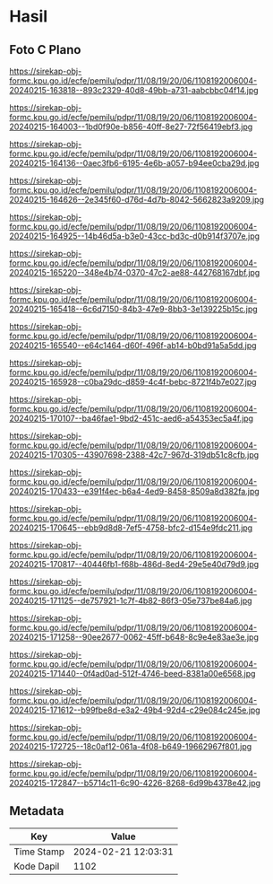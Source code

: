 # Hasil

## Foto C Plano

https://sirekap-obj-formc.kpu.go.id/ecfe/pemilu/pdpr/11/08/19/20/06/1108192006004-20240215-163818--893c2329-40d8-49bb-a731-aabcbbc04f14.jpg

https://sirekap-obj-formc.kpu.go.id/ecfe/pemilu/pdpr/11/08/19/20/06/1108192006004-20240215-164003--1bd0f90e-b856-40ff-8e27-72f56419ebf3.jpg

https://sirekap-obj-formc.kpu.go.id/ecfe/pemilu/pdpr/11/08/19/20/06/1108192006004-20240215-164136--0aec3fb6-6195-4e6b-a057-b94ee0cba29d.jpg

https://sirekap-obj-formc.kpu.go.id/ecfe/pemilu/pdpr/11/08/19/20/06/1108192006004-20240215-164626--2e345f60-d76d-4d7b-8042-5662823a9209.jpg

https://sirekap-obj-formc.kpu.go.id/ecfe/pemilu/pdpr/11/08/19/20/06/1108192006004-20240215-164925--14b46d5a-b3e0-43cc-bd3c-d0b914f3707e.jpg

https://sirekap-obj-formc.kpu.go.id/ecfe/pemilu/pdpr/11/08/19/20/06/1108192006004-20240215-165220--348e4b74-0370-47c2-ae88-442768167dbf.jpg

https://sirekap-obj-formc.kpu.go.id/ecfe/pemilu/pdpr/11/08/19/20/06/1108192006004-20240215-165418--6c6d7150-84b3-47e9-8bb3-3e139225b15c.jpg

https://sirekap-obj-formc.kpu.go.id/ecfe/pemilu/pdpr/11/08/19/20/06/1108192006004-20240215-165540--e64c1464-d60f-496f-ab14-b0bd91a5a5dd.jpg

https://sirekap-obj-formc.kpu.go.id/ecfe/pemilu/pdpr/11/08/19/20/06/1108192006004-20240215-165928--c0ba29dc-d859-4c4f-bebc-8721f4b7e027.jpg

https://sirekap-obj-formc.kpu.go.id/ecfe/pemilu/pdpr/11/08/19/20/06/1108192006004-20240215-170107--ba46fae1-9bd2-451c-aed6-a54353ec5a4f.jpg

https://sirekap-obj-formc.kpu.go.id/ecfe/pemilu/pdpr/11/08/19/20/06/1108192006004-20240215-170305--43907698-2388-42c7-967d-319db51c8cfb.jpg

https://sirekap-obj-formc.kpu.go.id/ecfe/pemilu/pdpr/11/08/19/20/06/1108192006004-20240215-170433--e391f4ec-b6a4-4ed9-8458-8509a8d382fa.jpg

https://sirekap-obj-formc.kpu.go.id/ecfe/pemilu/pdpr/11/08/19/20/06/1108192006004-20240215-170645--ebb9d8d8-7ef5-4758-bfc2-d154e9fdc211.jpg

https://sirekap-obj-formc.kpu.go.id/ecfe/pemilu/pdpr/11/08/19/20/06/1108192006004-20240215-170817--40446fb1-f68b-486d-8ed4-29e5e40d79d9.jpg

https://sirekap-obj-formc.kpu.go.id/ecfe/pemilu/pdpr/11/08/19/20/06/1108192006004-20240215-171125--de757921-1c7f-4b82-86f3-05e737be84a6.jpg

https://sirekap-obj-formc.kpu.go.id/ecfe/pemilu/pdpr/11/08/19/20/06/1108192006004-20240215-171258--90ee2677-0062-45ff-b648-8c9e4e83ae3e.jpg

https://sirekap-obj-formc.kpu.go.id/ecfe/pemilu/pdpr/11/08/19/20/06/1108192006004-20240215-171440--0f4ad0ad-512f-4746-beed-8381a00e6568.jpg

https://sirekap-obj-formc.kpu.go.id/ecfe/pemilu/pdpr/11/08/19/20/06/1108192006004-20240215-171612--b99fbe8d-e3a2-49b4-92d4-c29e084c245e.jpg

https://sirekap-obj-formc.kpu.go.id/ecfe/pemilu/pdpr/11/08/19/20/06/1108192006004-20240215-172725--18c0af12-061a-4f08-b649-19662967f801.jpg

https://sirekap-obj-formc.kpu.go.id/ecfe/pemilu/pdpr/11/08/19/20/06/1108192006004-20240215-172847--b5714c11-6c90-4226-8268-6d99b4378e42.jpg


## Metadata

| Key        | Value               |
| ---------- | ------------------- |
| Time Stamp | 2024-02-21 12:03:31 |
| Kode Dapil | 1102                |



